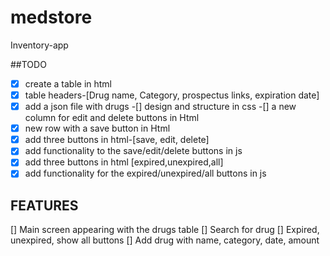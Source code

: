 # medstore
Inventory-app
 
##TODO
-[x] create a table in html
-[x] table headers-[Drug name, Category, prospectus links, expiration date]
-[x] add a json file with drugs
-[] design and structure in css
-[] a new column for edit and delete buttons in Html
-[x] new row with a save button in Html 
-[x] add three buttons in html-[save, edit, delete]
-[x] add functionality to the save/edit/delete buttons in js
-[x] add three buttons in html [expired,unexpired,all]
-[x] add functionality for the expired/unexpired/all buttons in js

## FEATURES

[] Main screen appearing with the drugs table
[] Search for drug 
[] Expired, unexpired, show all buttons
[] Add drug with name, category, date, amount 
